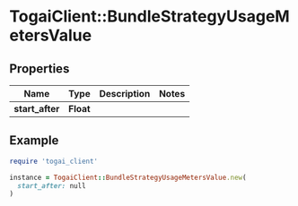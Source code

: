 # TogaiClient::BundleStrategyUsageMetersValue

## Properties

| Name | Type | Description | Notes |
| ---- | ---- | ----------- | ----- |
| **start_after** | **Float** |  |  |

## Example

```ruby
require 'togai_client'

instance = TogaiClient::BundleStrategyUsageMetersValue.new(
  start_after: null
)
```

